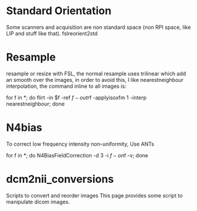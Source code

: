 
# Standard Orientation
Some scanners and acquisition are non standard space (non RPI space, like LIP and stuff like that).
fslreorient2std

# Resample 
resample or resize with FSL, the normal resample uses trilinear which add an smooth over the images, in order to avoid this, I like nearestneighbour interpolation, the command inline to all images is:

for f in *; do flirt -in $f -ref $f -out r$f -applyisoxfm 1 -interp nearestneighbour; done

# N4bias
To correct low frequency intensity non-uniformity, Use ANTs

for f in *; do N4BiasFieldCorrection -d 3 -i $f -o n$f -v; done

# dcm2nii_conversions
Scripts to convert and reorder images
This page provides some script to manipulate dicom images.
